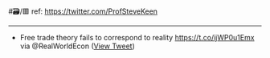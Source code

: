 #🗃/🟥 
ref: 
https://twitter.com/ProfSteveKeen

---

- Free trade theory fails to correspond to reality https://t.co/ijWP0u1Emx via @RealWorldEcon ([View Tweet](https://twitter.com/ProfSteveKeen/status/1598970269997015040))
